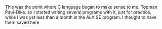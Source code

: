 This was the point where C language began to make sense to me, Topman Paul-Dike. so I started writing several programs with it, just for practice, while I was yet less than a month in the ALX SE program.
I thought to have them saved here

